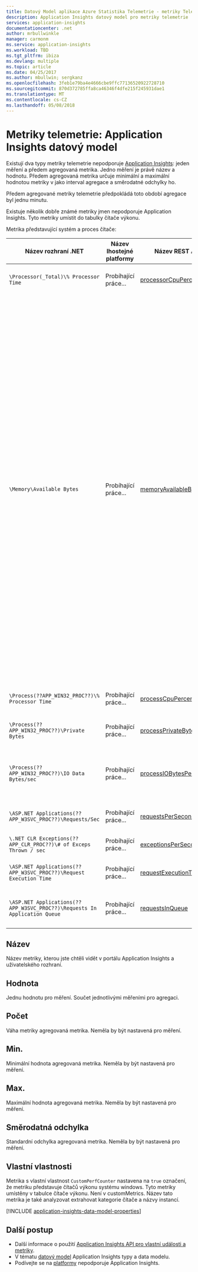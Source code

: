 ```yaml
---
title: Datový Model aplikace Azure Statistika Telemetrie - metriky Telemetrie | Microsoft Docs
description: Application Insights datový model pro metriky telemetrie
services: application-insights
documentationcenter: .net
author: mrbullwinkle
manager: carmonm
ms.service: application-insights
ms.workload: TBD
ms.tgt_pltfrm: ibiza
ms.devlang: multiple
ms.topic: article
ms.date: 04/25/2017
ms.author: mbullwin; sergkanz
ms.openlocfilehash: 3feb1e79ba4e4666cbe9ffc77136520922728710
ms.sourcegitcommit: 870d372785ffa8ca46346f4dfe215f245931dae1
ms.translationtype: MT
ms.contentlocale: cs-CZ
ms.lasthandoff: 05/08/2018
---
```

# <a name="metric-telemetry-application-insights-data-model"></a>Metriky telemetrie: Application Insights datový model

Existují dva typy metriky telemetrie nepodporuje [Application Insights](app-insights-overview.md): jeden měření a předem agregovaná metrika. Jedno měření je právě název a hodnotu. Předem agregovaná metrika určuje minimální a maximální hodnotou metriky v jako interval agregace a směrodatné odchylky ho.

Předem agregované metriky telemetrie předpokládá toto období agregace byl jednu minutu.

Existuje několik dobře známé metriky jmen nepodporuje Application Insights. Tyto metriky umístit do tabulky čítače výkonu.

Metrika představující systém a proces čítače:

| **Název rozhraní .NET**             | **Název lhostejné platformy** | **Název REST API** | **Popis**
| ------------------------- | -------------------------- | ----------------- | ---------------- 
| `\Processor(_Total)\% Processor Time` | Probíhající práce... | [processorCpuPercentage](https://dev.applicationinsights.io/apiexplorer/metrics?appId=DEMO_APP&apiKey=DEMO_KEY&metricId=performanceCounters%2FprocessorCpuPercentage) | Celkový počet počítačů procesoru
| `\Memory\Available Bytes`                 | Probíhající práce... | [memoryAvailableBytes](https://dev.applicationinsights.io/apiexplorer/metrics?appId=DEMO_APP&apiKey=DEMO_KEY&metricId=performanceCounters%2FmemoryAvailableBytes) | Zobrazuje velikost fyzické paměti, v bajtech, k dispozici pro procesy spuštěné v počítači. Vypočítá se jako součet množství místa v seznamech vynulované, volných a paměti. Množství volné paměti je připravený k použití; vynulované paměti se skládá z stránek paměti vyplněno nulami na novější procesy zabránit v zobrazení dat používá předchozí proces; pohotovostní paměť je paměti, který byl odebrán z pracovní sady procesu (jeho fyzické paměti) během cesty k disku, ale je třeba připomenout, stále k dispozici. V tématu [paměti objektu](https://msdn.microsoft.com/library/ms804008.aspx)
| `\Process(??APP_WIN32_PROC??)\% Processor Time` | Probíhající práce... | [processCpuPercentage](https://dev.applicationinsights.io/apiexplorer/metrics?appId=DEMO_APP&apiKey=DEMO_KEY&metricId=performanceCounters%2FprocessCpuPercentage) | Procesor procesu hostování aplikace
| `\Process(??APP_WIN32_PROC??)\Private Bytes`      | Probíhající práce... | [processPrivateBytes](https://dev.applicationinsights.io/apiexplorer/metrics?appId=DEMO_APP&apiKey=DEMO_KEY&metricId=performanceCounters%2FprocessPrivateBytes) | využité procesem hostování aplikace
| `\Process(??APP_WIN32_PROC??)\IO Data Bytes/sec` | Probíhající práce... | [processIOBytesPerSecond](https://dev.applicationinsights.io/apiexplorer/metrics?appId=DEMO_APP&apiKey=DEMO_KEY&metricId=performanceCounters%2FprocessIOBytesPerSecond) | Počet vstupně-výstupních operací se spustí proces hostování aplikace
| `\ASP.NET Applications(??APP_W3SVC_PROC??)\Requests/Sec`             | Probíhající práce... | [requestsPerSecond](https://dev.applicationinsights.io/apiexplorer/metrics?appId=DEMO_APP&apiKey=DEMO_KEY&metricId=performanceCounters%2FrequestsPerSecond) | Míra požadavků zpracovaných aplikací 
| `\.NET CLR Exceptions(??APP_CLR_PROC??)\# of Exceps Thrown / sec`    | Probíhající práce... | [exceptionsPerSecond](https://dev.applicationinsights.io/apiexplorer/metrics?appId=DEMO_APP&apiKey=DEMO_KEY&metricId=performanceCounters%2FexceptionsPerSecond) | počet výjimek vyvolaných aplikace
| `\ASP.NET Applications(??APP_W3SVC_PROC??)\Request Execution Time`   | Probíhající práce... | [requestExecutionTime](https://dev.applicationinsights.io/apiexplorer/metrics?appId=DEMO_APP&apiKey=DEMO_KEY&metricId=performanceCounters%2FrequestExecutionTime) | čas spuštění průměrný počet požadavků
| `\ASP.NET Applications(??APP_W3SVC_PROC??)\Requests In Application Queue` | Probíhající práce... | [requestsInQueue](https://dev.applicationinsights.io/apiexplorer/metrics?appId=DEMO_APP&apiKey=DEMO_KEY&metricId=performanceCounters%2FrequestsInQueue) | Počet požadavků čekajících na zpracování ve frontě

## <a name="name"></a>Název

Název metriky, kterou jste chtěli vidět v portálu Application Insights a uživatelského rozhraní. 

## <a name="value"></a>Hodnota

Jednu hodnotu pro měření. Součet jednotlivými měřeními pro agregaci.

## <a name="count"></a>Počet

Váha metriky agregovaná metrika. Neměla by být nastavená pro měření.

## <a name="min"></a>Min.

Minimální hodnota agregovaná metrika. Neměla by být nastavená pro měření.

## <a name="max"></a>Max.

Maximální hodnota agregovaná metrika. Neměla by být nastavená pro měření.

## <a name="standard-deviation"></a>Směrodatná odchylka

Standardní odchylka agregovaná metrika. Neměla by být nastavená pro měření.

## <a name="custom-properties"></a>Vlastní vlastnosti

Metrika s vlastní vlastnost `CustomPerfCounter` nastavena na `true` označení, že metriku představuje čítačů výkonu systému windows. Tyto metriky umístěny v tabulce čítače výkonu. Není v customMetrics. Název tato metrika je také analyzovat extrahovat kategorie čítače a názvy instancí.

[!INCLUDE [application-insights-data-model-properties](../../includes/application-insights-data-model-properties.md)]

## <a name="next-steps"></a>Další postup

- Další informace o použití [Application Insights API pro vlastní události a metriky](app-insights-api-custom-events-metrics.md#trackmetric).
- V tématu [datový model](application-insights-data-model.md) Application Insights typy a data modelu.
- Podívejte se na [platformy](app-insights-platforms.md) nepodporuje Application Insights.
